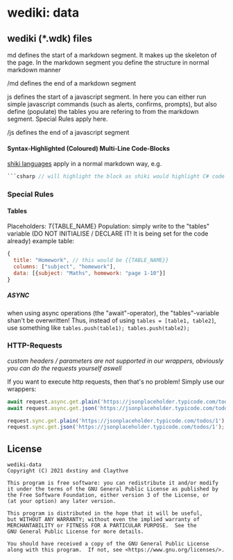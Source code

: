 # wediki: data

## wediki (*.wdk) files
md defines the start of a markdown segment. It makes up the skeleton of the page. In the markdown segment you define the structure in normal markdown manner

/md defines the end of a markdown segment

js defines the start of a javascript segment. In here you can either run simple javascript commands (such as alerts, confirms, prompts), but also define (populate) the tables you are refering to from the markdown segment. Special Rules apply here.

/js defines the end of a javascript segment

#### Syntax-Highlighted (Coloured) Multi-Line Code-Blocks
[shiki languages](https://github.com/shikijs/shiki/blob/master/docs/languages.md) apply in a normal markdown way, e.g.

```csharp
```csharp // will highlight the block as shiki would highlight C# code
```

### Special Rules
#### Tables
Placeholders:
$T${TABLE_NAME}
Population:
simply write to the "tables" variable (DO NOT INITIALISE / DECLARE IT! It is being set for the code already)
example table:

```js
{
  title: "Homework", // this would be {{TABLE_NAME}}
  columns: ["subject", "homework"],
  data: [{subject: "Maths", homework: "page 1-10"}]
}
```

##### ASYNC
when using async operations (the "await"-operator), the "tables"-variable shan't be overwritten! Thus, instead of using `tables = [table1, table2]`, use something like `tables.push(table1); tables.push(table2);`

### HTTP-Requests
*custom headers / parameters are not supported in our wrappers, obviously you can do the requests yourself aswell*

If you want to execute http requests, then that's no problem!
Simply use our wrappers:

```javascript
await request.async.get.plain('https://jsonplaceholder.typicode.com/todos/1'); // asynchronously requests and returns as raw/plain text
await request.async.get.json('https://jsonplaceholder.typicode.com/todos/1'); // asynchronously requests and returns as JSON object

request.sync.get.plain('https://jsonplaceholder.typicode.com/todos/1'); // synchronously requests and returns as raw/plain text
request.sync.get.json('https://jsonplaceholder.typicode.com/todos/1'); // synchronously requests and returns as JSON object
```

## License
    wediki-data
    Copyright (C) 2021 dxstiny and Claythve

    This program is free software: you can redistribute it and/or modify
    it under the terms of the GNU General Public License as published by
    the Free Software Foundation, either version 3 of the License, or
    (at your option) any later version.

    This program is distributed in the hope that it will be useful,
    but WITHOUT ANY WARRANTY; without even the implied warranty of
    MERCHANTABILITY or FITNESS FOR A PARTICULAR PURPOSE.  See the
    GNU General Public License for more details.

    You should have received a copy of the GNU General Public License
    along with this program.  If not, see <https://www.gnu.org/licenses/>.
